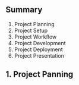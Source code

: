 ## Summary

1. Project Planning
2. Project Setup
3. Project Workflow
4. Project Development
5. Project Deployment
6. Project Presentation

## 1. Project Panning
